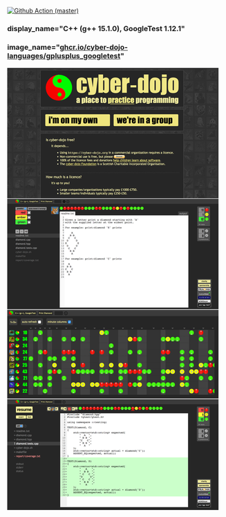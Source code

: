 [![Github Action (master)](https://github.com/cyber-dojo-languages/gplusplus-googletest/actions/workflows/main.yml/badge.svg)](https://github.com/cyber-dojo-languages/gplusplus-googletest/actions)

### display_name="C++ (g++ 15.1.0), GoogleTest 1.12.1"
### image_name="[ghcr.io/cyber-dojo-languages/gplusplus_googletest](https://github.com/cyber-dojo-languages/gpp-googletest/pkgs/container/gpp_googletest)"

![cyber-dojo.org home page](https://github.com/cyber-dojo/cyber-dojo/blob/master/shared/home_page_snapshot.png)
